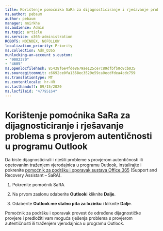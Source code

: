 ```yaml
---
title: Korištenje pomoćnika SaRa za dijagnosticiranje i rješavanje problema s provjerom autentičnosti u programu Outlook
ms.author: pebaum
author: pebaum
manager: mnirkhe
ms.audience: Admin
ms.topic: article
ms.service: o365-administration
ROBOTS: NOINDEX, NOFOLLOW
localization_priority: Priority
ms.collection: Adm_O365
munlocking-an-account s.custom:
- "9002370"
- "4605"
ms.openlocfilehash: 85438f6e4fde8679ae125ce7c89dfbfb0c8cb035
ms.sourcegitcommit: c6692ce0fa1358ec3529e59ca0ecdfdea4cdc759
ms.translationtype: MT
ms.contentlocale: hr-HR
ms.lasthandoff: 09/15/2020
ms.locfileid: "47795164"
---
```

# <a name="use-sara-to-diagnose-and-resolve-outlook-authentication-issues"></a>Korištenje pomoćnika SaRa za dijagnosticiranje i rješavanje problema s provjerom autentičnosti u programu Outlook

Da biste dijagnosticirali i riješili probleme s provjerom autentičnosti ili opetovanim traženjem vjerodajnica u programu Outlook, instalirajte i pokrenite [pomoćnik za podršku i oporavak sustava Office 365](https://diagnostics.office.com/#/) (Support and Recovery Assistant – SaRA).

1. Pokrenite pomoćnik SaRA.

2. Na prvom zaslonu odaberite **Outlook**i kliknite **Dalje**.

3. Odaberite **Outlook me stalno pita za lozinku** i kliknite **Dalje**.

Pomoćnik za podršku i oporavak provest će određene dijagnostičke provjere i predložiti vam moguća rješenja problema s provjerom autentičnosti ili traženjem vjerodajnica u programu Outlook.

